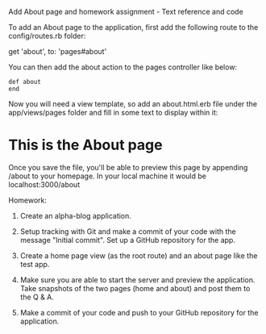 Add About page and homework assignment - Text reference and code

To add an About page to the application, first add the following route to the config/routes.rb folder:

get 'about', to: 'pages#about'

You can then add the about action to the pages controller like below:

    def about
    end

Now you will need a view template, so add an about.html.erb file under the app/views/pages folder and fill in some text to display within it:

<h1>This is the About page</h1>

Once you save the file, you'll be able to preview this page by appending /about to your homepage. In your local machine it would be localhost:3000/about

Homework:

1. Create an alpha-blog application.

2. Setup tracking with Git and make a commit of your code with the message "Initial commit". Set up a GitHub repository for the app.

3. Create a home page view (as the root route) and an about page like the test app.

4. Make sure you are able to start the server and preview the application. Take snapshots of the two pages (home and about) and post them to the Q & A.

5. Make a commit of your code and push to your GitHub repository for the application.
